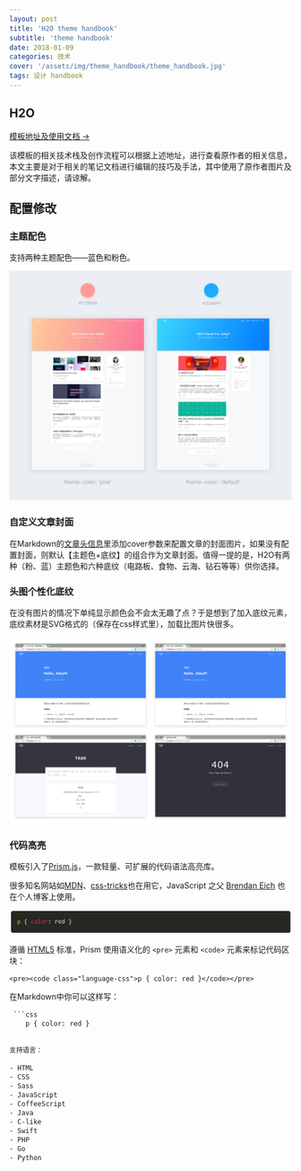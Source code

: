 ```yaml
---
layout: post
title: 'H2O theme handbook'
subtitle: 'theme handbook'
date: 2018-01-09
categories: 技术
cover: '/assets/img/theme_handbook/theme_handbook.jpg'
tags: 设计 handbook
---
```



## H2O

[模板地址及使用文档 →](https://github.com/kaeyleo/jekyll-theme-H2O)

该模板的相关技术栈及创作流程可以根据上述地址，进行查看原作者的相关信息，本文主要是对于相关的笔记文档进行编辑的技巧及手法，其中使用了原作者图片及部分文字描述，请谅解。

## 配置修改

### 主题配色

支持两种主题配色——蓝色和粉色。

![](/assets/img/theme_handbook/jekyll-theme-h2o-themecolor.jpg)

### 自定义文章封面

在Markdown的[文章头信息](http://jekyll.com.cn/docs/frontmatter/)里添加cover参数来配置文章的封面图片，如果没有配置封面，则默认【主题色+底纹】的组合作为文章封面。值得一提的是，H2O有两种（粉、蓝）主题色和六种底纹（电路板、食物、云海、钻石等等）供你选择。

### 头图个性化底纹

在没有图片的情况下单纯显示颜色会不会太无趣了点？于是想到了加入底纹元素，底纹素材是SVG格式的（保存在css样式里），加载比图片快很多。

![](/assets/img/theme_handbook/jekyll-theme-h2o-headerpatterns.jpg)

### 代码高亮

模板引入了[Prism.js](http://prismjs.com)，一款轻量、可扩展的代码语法高亮库。

很多知名网站如[MDN](https://developer.mozilla.org/)、[css-tricks](https://css-tricks.com/)也在用它，JavaScript 之父 [Brendan Eich](https://brendaneich.com/) 也在个人博客上使用。

![代码高亮](/assets/img/theme_handbook/jekyll-theme-h2o-highlight.png)

遵循 [HTML5](https://www.w3.org/TR/html5/grouping-content.html#the-pre-element) 标准，Prism 使用语义化的 `<pre>` 元素和 `<code>` 元素来标记代码区块：

```
<pre><code class="language-css">p { color: red }</code></pre>
```

在Markdown中你可以这样写：

```
 ```css
	p { color: red }
 ```
```

支持语言：

- HTML
- CSS
- Sass
- JavaScript
- CoffeeScript
- Java
- C-like
- Swift
- PHP
- Go
- Python
